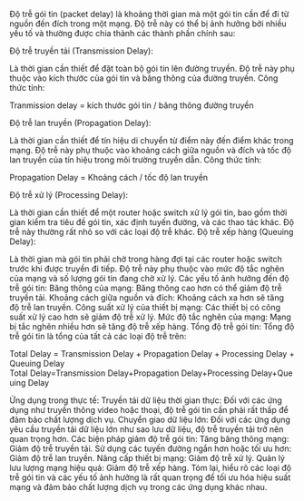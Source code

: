 Độ trễ gói tin (packet delay) là khoảng thời gian mà một gói tin cần để đi từ nguồn đến đích trong một mạng. Độ trễ này có thể bị ảnh hưởng bởi nhiều yếu tố và thường được chia thành các thành phần chính sau:

Độ trễ truyền tải (Transmission Delay):

Là thời gian cần thiết để đặt toàn bộ gói tin lên đường truyền. Độ trễ này phụ thuộc vào kích thước của gói tin và băng thông của đường truyền.
Công thức tính:

Tranmission delay = kích thước gói tin / băng thông đường truyền
 
Độ trễ lan truyền (Propagation Delay):

Là thời gian cần thiết để tín hiệu di chuyển từ điểm này đến điểm khác trong mạng. Độ trễ này phụ thuộc vào khoảng cách giữa nguồn và đích và tốc độ lan truyền của tín hiệu trong môi trường truyền dẫn.
Công thức tính:

Propagation Delay = Khoảng cách / tốc độ lan truyền​
 
Độ trễ xử lý (Processing Delay):

Là thời gian cần thiết để một router hoặc switch xử lý gói tin, bao gồm thời gian kiểm tra tiêu đề gói tin, xác định tuyến đường, và các thao tác khác. Độ trễ này thường rất nhỏ so với các loại độ trễ khác.
Độ trễ xếp hàng (Queuing Delay):

Là thời gian mà gói tin phải chờ trong hàng đợi tại các router hoặc switch trước khi được truyền đi tiếp. Độ trễ này phụ thuộc vào mức độ tắc nghẽn của mạng và số lượng gói tin đang chờ xử lý.
Các yếu tố ảnh hưởng đến độ trễ gói tin:
Băng thông của mạng: Băng thông cao hơn có thể giảm độ trễ truyền tải.
Khoảng cách giữa nguồn và đích: Khoảng cách xa hơn sẽ tăng độ trễ lan truyền.
Công suất xử lý của thiết bị mạng: Các thiết bị có công suất xử lý cao hơn sẽ giảm độ trễ xử lý.
Mức độ tắc nghẽn của mạng: Mạng bị tắc nghẽn nhiều hơn sẽ tăng độ trễ xếp hàng.
Tổng độ trễ gói tin:
Tổng độ trễ gói tin là tổng của tất cả các loại độ trễ trên:

Total Delay = Transmission Delay + Propagation Delay + Processing Delay + Queuing Delay
Total Delay=Transmission Delay+Propagation Delay+Processing Delay+Queuing Delay


Ứng dụng trong thực tế:
Truyền tải dữ liệu thời gian thực: Đối với các ứng dụng như truyền thông video hoặc thoại, độ trễ gói tin cần phải rất thấp để đảm bảo chất lượng dịch vụ.
Chuyển giao dữ liệu lớn: Đối với các ứng dụng yêu cầu truyền tải dữ liệu lớn như sao lưu dữ liệu, độ trễ truyền tải trở nên quan trọng hơn.
Các biện pháp giảm độ trễ gói tin:
Tăng băng thông mạng: Giảm độ trễ truyền tải.
Sử dụng các tuyến đường ngắn hơn hoặc tối ưu hơn: Giảm độ trễ lan truyền.
Nâng cấp thiết bị mạng: Giảm độ trễ xử lý.
Quản lý lưu lượng mạng hiệu quả: Giảm độ trễ xếp hàng.
Tóm lại, hiểu rõ các loại độ trễ gói tin và các yếu tố ảnh hưởng là rất quan trọng để tối ưu hóa hiệu suất mạng và đảm bảo chất lượng dịch vụ trong các ứng dụng khác nhau.